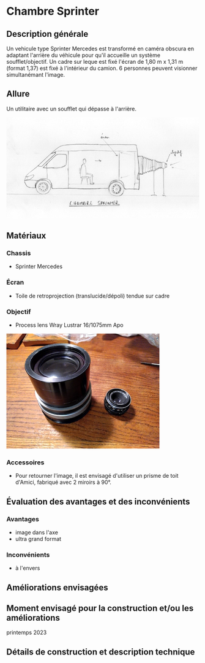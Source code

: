#  Chambre Sprinter

## Description générale
Un vehicule type Sprinter Mercedes est transformé en caméra obscura en adaptant l'arrière du véhicule pour qu'il accueille un système soufflet/objectif. Un cadre sur leque est fixé l'écran de 1,80 m x 1,31 m (format 1,37) est fixé à l'intérieur du camion. 6 personnes peuvent visionner simultanémant l'image.

## Allure
Un utilitaire avec un soufflet qui dépasse à l'arrière.

![proto_04](../photos/proto_04_ultralight.jpeg)

## Matériaux

### Chassis
- Sprinter Mercedes

### Écran
- Toile de retroprojection (translucide/dépoli) tendue sur cadre

### Objectif
- Process lens Wray Lustrar 16/1075mm Apo

![wray_lustrar_16_1075mm_1](../photos/wray_lustrar_16_1075mm_1_ultralight.jpg)

### Accessoires
- Pour retourner l'image, il est envisagé d'utiliser un prisme de toit d'Amici, fabriqué avec 2 miroirs à 90°.

## Évaluation des avantages et des inconvénients

### Avantages
- image dans l'axe
- ultra grand format

### Inconvénients
- à l'envers

## Améliorations envisagées

## Moment envisagé pour la construction et/ou les améliorations
printemps 2023

## Détails de construction et description technique

